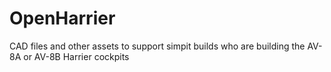 # OpenHarrier
CAD files and other assets to support simpit builds who are building the AV-8A or AV-8B Harrier cockpits
